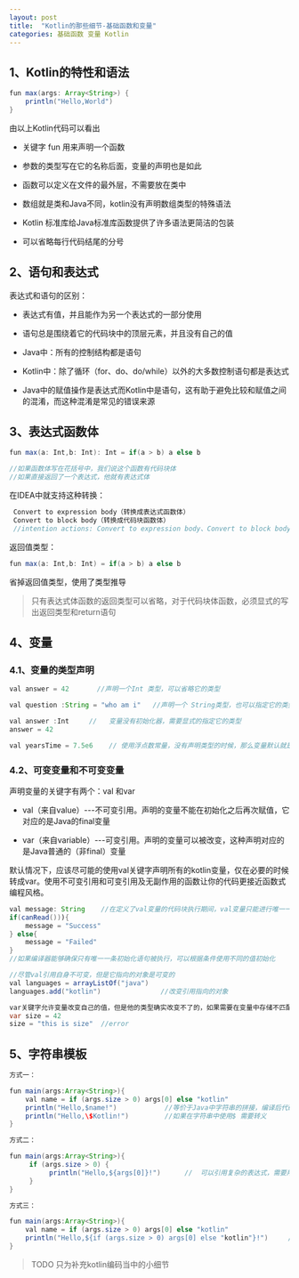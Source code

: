 ```yaml
---
layout: post
title:  "Kotlin的那些细节-基础函数和变量"
categories: 基础函数 变量 Kotlin
---
```

## 1、Kotlin的特性和语法

```java
fun max(args: Array<String>) {
    println("Hello,World")
}
```

由以上Kotlin代码可以看出

* 关键字 fun 用来声明一个函数

* 参数的类型写在它的名称后面，变量的声明也是如此

* 函数可以定义在文件的最外层，不需要放在类中

* 数组就是类和Java不同，kotlin没有声明数组类型的特殊语法

* Kotlin 标准库给Java标准库函数提供了许多语法更简洁的包装

* 可以省略每行代码结尾的分号

## 2、语句和表达式

表达式和语句的区别：

* 表达式有值，并且能作为另一个表达式的一部分使用

* 语句总是围绕着它的代码块中的顶层元素，并且没有自己的值

* Java中：所有的控制结构都是语句

* Kotlin中：除了循环（for、do、do/while）以外的大多数控制语句都是表达式

* Java中的赋值操作是表达式而Kotlin中是语句，这有助于避免比较和赋值之间的混淆，而这种混淆是常见的错误来源

## 3、表达式函数体

``` java
fun max(a: Int,b: Int): Int = if(a > b) a else b

//如果函数体写在花括号中，我们说这个函数有代码块体
//如果直接返回了一个表达式，他就有表达式体
```


在IDEA中就支持这种转换：

```java
 Convert to expression body（转换成表达式函数体）
 Convert to block body（转换成代码块函数体）
 //intention actions: Convert to expression body、Convert to block body
```

返回值类型：

``` java
fun max(a: Int,b: Int) = if(a > b) a else b
```

省掉返回值类型，使用了类型推导

> 只有表达式体函数的返回类型可以省略，对于代码块体函数，必须显式的写出返回类型和return语句

## 4、变量

### 4.1、变量的类型声明

```java
val answer = 42       //声明一个Int 类型，可以省略它的类型

val question :String = "who am i"   //声明一个 String类型，也可以指定它的类型

val answer :Int     //   变量没有初始化器，需要显式的指定它的类型
answer = 42

val yearsTime = 7.5e6    // 使用浮点数常量，没有声明类型的时候，那么变量默认就是Double类型
```

### 4.2、可变变量和不可变变量

声明变量的关键字有两个：val 和var

* val（来自value）---不可变引用。声明的变量不能在初始化之后再次赋值，它对应的是Java的final变量

* var（来自variable）---可变引用。声明的变量可以被改变，这种声明对应的是Java普通的（非final）变量

默认情况下，应该尽可能的使用val关键字声明所有的kotlin变量，仅在必要的时候转成var。使用不可变引用和可变引用及无副作用的函数让你的代码更接近函数式编程风格。

```java
val message: String    //在定义了val变量的代码块执行期间，val变量只能进行唯一一次初始化
if(canRead())){
    message = "Success"
} else{
    message = "Failed"
}
//如果编译器能够确保只有唯一一条初始化语句被执行，可以根据条件使用不同的值初始化

//尽管val引用自身不可变，但是它指向的对象是可变的
val languages = arrayListOf("java")
languages.add("kotlin")               //改变引用指向的对象

var关键字允许变量改变自己的值，但是他的类型确实改变不了的，如果需要在变量中存储不匹配的类型，必须手动转换或者强制转换到正确的类型
var size = 42
size = "this is size"  //error
```

## 5、字符串模板

```java
方式一：

fun main(args:Array<String>){
    val name = if (args.size > 0) args[0] else "kotlin"
    println("Hello,$name!")            //等价于Java中字符串的拼接，编译后代码创建了StringBuilder对象，把常量和变量附加上去
    println("Hello,\$Kotlin!")         //如果在字符串中使用$ 需要转义
}

方式二：

fun main(args:Array<String>){
     if (args.size > 0) {
          println("Hello,${args[0]}!")      //  可以引用复杂的表达式，需要用花括号
     }
}

方式三：

fun main(args:Array<String>){
    val name = if (args.size > 0) args[0] else "kotlin"
    println("Hello,${if (args.size > 0) args[0] else "kotlin"}!")     //可以使用双引号嵌套双引号，只要他们在某个表达式内（即花括号内）
}

```
> TODO 只为补充kotlin编码当中的小细节



